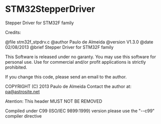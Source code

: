 STM32StepperDriver
==================

Stepper Driver for STM32F family

Credits:

   @file    stm32f_stpdrv.c
   @author  Paulo de Almeida
   @version V1.3.0
   @date    02/08/2013
   @brief   Stepper Driver for STM32F family

   This Software is released under no garanty.
   You may use this software for personal use.
   Use for commercial and/or profit applications is strictly prohibited.

   If you change this code, please send an email to the author.
    
   COPYRIGHT (C) 2013 Paulo de Almeida
   Contact the author at:  pa@astrosite.net

   Atention: This header MUST NOT BE REMOVED

   Compiled under C99 (ISO/IEC 9899:1999) version
   please use the "--c99" compiler directive
